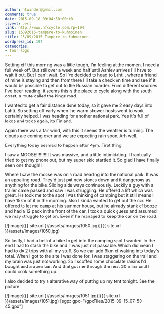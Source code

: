 ```yaml
---
author: ntwinder@gmail.com
comments: true
date: 2015-09-18 09:04:50+00:00
layout: post
link: http://www.nfxcycle.com/?p=194
slug: 15092015-tampere-to-kuhmoinen
title: 15/09/2015 Tampere to Kuhmoinen
wordpress_id: 194
categories:
- Tour logs
---
```


Setting off this morning was a little tough, I'm feeling at the moment I need a full week off. But still over a week and half until Ashley arrives I'll have to wait it out. But I can't wait. So I've decided to head to Lahti , where a friend of mine is staying and then from there I'll take a check on time and see if it would be possible to get out to the Russian boarder. From different sources I've been reading, it seems this is the place to cycle along with the south coast, a route called the kings road. 

I wanted to get a fair distance done today, so it gave me 2 easy days into Lahti. So setting off early when the warm shower hosts went to work certainly helped. I was heading for another national park. Yes it's full of lakes and trees again, its Finland. 

Again there was a fair wind, with this it seems the weather is turning. The clouds are coming over and we are expecting rain soon. Arh well.

Everything today seemed to happen after 4pm. First thing

I saw a MOOSE!!!!!!!!! It was massive, and a little intimidating. I frantically tried to get my phone out, but my super skid startled it. So glad I have finally seen one though!! 

Where I saw the moose was on a road heading into the national park. It was an appalling road. They'd just put new stones down and it dangerous as anything for the bike. Sliding side ways continuously. Luckily a guy with a trailer came passed and saw I was struggling. He offered a lift which was great. He took me to the spot I was thinking of camping but it still means I have 15km of it in the morning. Also I kinda wanted to get out the car. He offered to let me camp at his summer house, but he already stank of booze and had a 12 pack in the front of the car. I took a quick guess and assumed we may struggle to get on. Even if he managed to keep the car on the road. 

[![image]({{ site.url }}/assets/images/1050.jpg)]({{ site.url }}/assets/images/1050.jpg)



So lastly, I had a hell of a hike to get into the camping spot I wanted. In the end I had to stash the bike and it was just not passable. Which did mean I had to do 2 trips with all my stuff. So we can add 9km of waking into today's total. When I got to the site I was done for. I was staggering on the trail and my brain was just not working. So I scoffed some chocolate raisins I'd bought and a apen bar. And that got me through the next 30 mins until I could cook something up. 

I also decided to try a alterative way of putting up my tent tonight. See the picture. 

[![image]({{ site.url }}/assets/images/1051.jpg)]({{ site.url }}/assets/images/1051.jpg)
[sgpx gpx="/gpxFiles/2015-09-15_07-50-45.gpx"]
